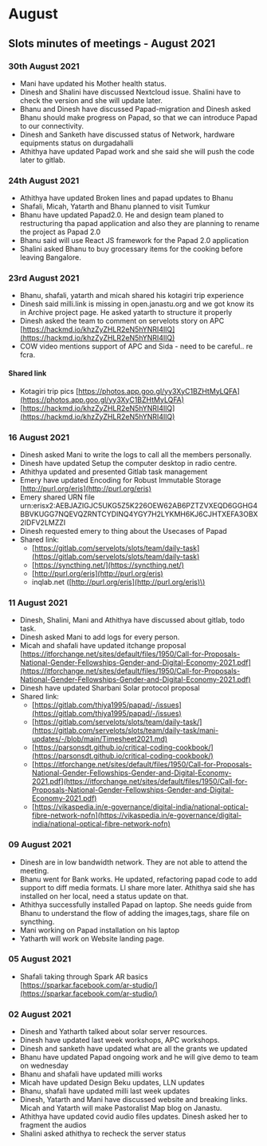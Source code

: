 # August

## Slots minutes of meetings - August 2021

### 30th August 2021

* Mani have updated his Mother health status.
* Dinesh and Shalini have discussed Nextcloud issue. Shalini have to check the version and she will update later.
* Bhanu and Dinesh have discussed Papad-migration and Dinesh asked Bhanu should make progress on Papad, so that we can introduce Papad to our connectivity.
* Dinesh and Sanketh have discussed status of Network, hardware equipments status on durgadahalli
* Athithya have updated Papad work and she said she will push the code later to gitlab.

### 24th August 2021

* Athithya have updated Broken lines and papad updates to Bhanu
* Shafali, Micah, Yatarth and Bhanu planned to visit Tumkur
* Bhanu have updated Papad2.0. He and design team planed to restructuring tha papad application and also they are planning to rename the project as Papad 2.0
* Bhanu said will use React JS framework for the Papad 2.0 application
* Shalini asked Bhanu to buy grocessary items for the cooking before leaving Bangalore.

### 23rd August 2021

* Bhanu, shafali, yatarth and micah shared his kotagiri trip experience 
* Dinesh said milli.link is missing in open.janastu.org and we got know its in Archive project page. He asked yatarth to structure it properly
* Dinesh asked the team to comment on servelots story on APC [https://hackmd.io/khzZyZHLR2eN5hYNRI4IlQ](https://hackmd.io/khzZyZHLR2eN5hYNRI4IlQ)
* COW video mentions support of APC and Sida - need to be careful.. re fcra.

#### Shared link

* Kotagiri trip pics [https://photos.app.goo.gl/yy3XyC1BZHtMyLQFA](https://photos.app.goo.gl/yy3XyC1BZHtMyLQFA)
* [https://hackmd.io/khzZyZHLR2eN5hYNRI4IlQ](https://hackmd.io/khzZyZHLR2eN5hYNRI4IlQ)

### 16 August 2021

* Dinesh asked Mani to write the logs to call all the members personally.
* Dinesh have updated Setup the computer desktop in radio centre.
* Athithya updated and presented Gitlab task management
* Emery have updated Encoding for Robust Immutable Storage [http://purl.org/eris](http://purl.org/eris)
* Emery shared URN file urn:erisx2:AEBJAZIGJC5UKG5Z5K226OEW62AB6PZTZVXEQD6GGHG4BBVKUGG7NQEVQZRNTCYDINQ4YGY7H2LYKMH6KJ6CJHTXEFA3OBX2IDFV2LMZZI
* Dinesh requested emery to thing about the Usecases of Papad
* Shared link:
  * [https://gitlab.com/servelots/slots/team/daily-task](https://gitlab.com/servelots/slots/team/daily-task)
  * [https://syncthing.net/](https://syncthing.net/)
  * [http://purl.org/eris](http://purl.org/eris)
  * inqlab.net \([http://purl.org/eris](http://purl.org/eris)\)

### 11 August 2021

* Dinesh, Shalini, Mani and Athithya have discussed about gitlab, todo task.
* Dinesh asked Mani to add logs for every person.
* Micah and shafali have updated itchange proposal [https://itforchange.net/sites/default/files/1950/Call-for-Proposals-National-Gender-Fellowships-Gender-and-Digital-Economy-2021.pdf](https://itforchange.net/sites/default/files/1950/Call-for-Proposals-National-Gender-Fellowships-Gender-and-Digital-Economy-2021.pdf)
* Dinesh have updated Sharbani Solar protocol proposal
* Shared link:
  * [https://gitlab.com/thiya1995/papad/-/issues](https://gitlab.com/thiya1995/papad/-/issues)
  * [https://gitlab.com/servelots/slots/team/daily-task/](https://gitlab.com/servelots/slots/team/daily-task/mani-updates/-/blob/main/Timesheet2021.md)
  * [https://parsonsdt.github.io/critical-coding-cookbook/](https://parsonsdt.github.io/critical-coding-cookbook/)
  * [https://itforchange.net/sites/default/files/1950/Call-for-Proposals-National-Gender-Fellowships-Gender-and-Digital-Economy-2021.pdf](https://itforchange.net/sites/default/files/1950/Call-for-Proposals-National-Gender-Fellowships-Gender-and-Digital-Economy-2021.pdf)
  * [https://vikaspedia.in/e-governance/digital-india/national-optical-fibre-network-nofn](https://vikaspedia.in/e-governance/digital-india/national-optical-fibre-network-nofn)

### 09 August 2021

* Dinesh are in low bandwidth network. They are not able to attend the meeting.
* Bhanu went for Bank works. He updated, refactoring papad code to add support to diff media formats. Ll share more later. Athithya said she has installed on her local, need a status update on that.
* Athithya successfully installed Papad on laptop. She needs guide from Bhanu to understand the flow of adding the images,tags, share file on syncthing.
* Mani working on Papad installation on his laptop
* Yatharth will work on Website landing page.

### 05 August 2021

* Shafali taking through Spark AR basics [https://sparkar.facebook.com/ar-studio/](https://sparkar.facebook.com/ar-studio/)

### 02 August 2021

* Dinesh and Yatharth talked about solar server resources.
* Dinesh have updated last week workshops, APC workshops.
* Dinesh and sanketh have updated what are all the grants we updated
* Bhanu have updated Papad ongoing work and he will give demo to team on wednesday
* Bhanu and shafali have updated milli works
* Micah have updated Design Beku updates, LLN updates
* Bhanu, shafali have updated milli last week updates
* Dinesh, Yatarth and Mani have discussed website and breaking links. Micah and Yatarth will make Pastoralist Map blog on Janastu.
* Athithya have updated covid audio files updates. Dinesh asked her to fragment the audios
* Shalini asked athithya to recheck the server status

